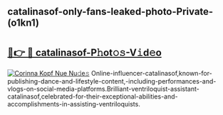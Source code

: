## catalinasof-only-fans​-leaked-photo​-Private-(o1kn1)


# <h2><a href="https://mediaupload.pro?title=catalinasof&ref=git">🔗👉 🔴 catalinasof-P𝚑ot𝚘𝚜-V𝚒d𝚎o</a></h2>

[![Corinna Kopf Nue Nu𝚍e𝚜](https://i.imgur.com/0qMVB7G.gif)](https://mediaupload.pro?title=catalinasof&ref=git)
Online-influencer-catalinasof,known-for-publishing-dance-and-lifestyle-content,-including-performances-and-vlogs-on-social-media-platforms.Brilliant-ventriloquist-assistant-catalinasof,celebrated-for-their-exceptional-abilities-and-accomplishments-in-assisting-ventriloquists.  